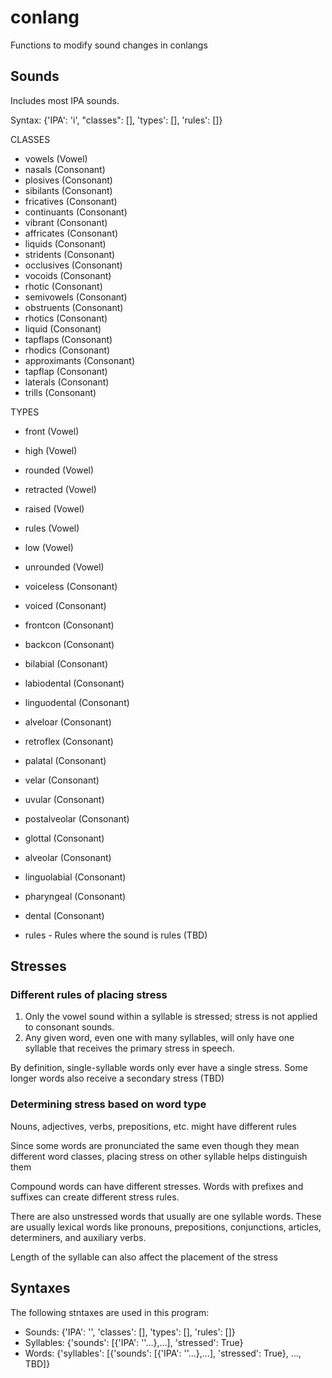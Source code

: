 # conlang
Functions to modify sound changes in conlangs

## Sounds
Includes most IPA sounds.

Syntax: {'IPA': 'i', "classes": [], 'types': [], 'rules': []}

CLASSES
- vowels (Vowel)
- nasals (Consonant)
- plosives (Consonant)
- sibilants (Consonant)
- fricatives (Consonant)
- continuants (Consonant)
- vibrant (Consonant)
- affricates (Consonant)
- liquids (Consonant)
- stridents (Consonant)
- occlusives (Consonant)
- vocoids (Consonant)
- rhotic (Consonant)
- semivowels (Consonant)
- obstruents (Consonant)
- rhotics (Consonant)
- liquid (Consonant)
- tapflaps (Consonant)
- rhodics (Consonant)
- approximants (Consonant)
- tapflap (Consonant)
- laterals (Consonant)
- trills (Consonant)

TYPES
- front (Vowel)
- high (Vowel)
- rounded (Vowel)
- retracted (Vowel)
- raised (Vowel)
- rules (Vowel)
- low (Vowel)
- unrounded (Vowel)
- voiceless (Consonant)
- voiced (Consonant)
- frontcon (Consonant)
- backcon (Consonant)
- bilabial (Consonant)
- labiodental (Consonant)
- linguodental (Consonant)
- alveloar (Consonant)
- retroflex (Consonant)
- palatal (Consonant)
- velar (Consonant)
- uvular (Consonant)
- postalveolar (Consonant)
- glottal (Consonant)
- alveolar (Consonant)
- linguolabial (Consonant)
- pharyngeal (Consonant)
- dental (Consonant)

- rules - Rules where the sound is rules (TBD)

## Stresses

### Different rules of placing stress

1. Only the vowel sound within a syllable is stressed; stress is not applied to consonant sounds.
2. Any given word, even one with many syllables, will only have one syllable that receives the primary stress in speech. 

By definition, single-syllable words only ever have a single stress.
Some longer words also receive a secondary stress (TBD)

### Determining stress based on word type
Nouns, adjectives, verbs, prepositions, etc. might have different rules

Since some words are pronunciated the same even though they mean different word classes,
placing stress on other syllable helps distinguish them

Compound words can have different stresses. Words with prefixes and suffixes can create different
stress rules. 

There are also unstressed words that usually are one syllable words. These are usually 
lexical words like pronouns, prepositions, conjunctions, articles, determiners, and auxiliary verbs.

Length of the syllable can also affect the placement of the stress

## Syntaxes
The following stntaxes are used in this program:
- Sounds: {'IPA': '', 'classes': [], 'types': [], 'rules': []}
- Syllables: {'sounds': [{'IPA': ''...},...], 'stressed': True}
- Words: {'syllables': [{'sounds': [{'IPA': ''...},...], 'stressed': True}, ..., TBD]}
